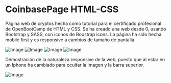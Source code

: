 # CoinbasePage HTML-CSS

Página web de cryptos hecha como tutorial para el certificado profesional de OpenBootCamp de HTML y CSS. Se ha creado una web desde 0, usando Bootstrap y SASS, con iconos de Boostrap icons.
La página ha sido hecha mobile first y es responsive a cambios de tamaño de pantalla.

![Image](https://github.com/user-attachments/assets/7ed30060-65c9-4b35-8122-c989c09f88ef)
![Image](https://github.com/user-attachments/assets/af97cc31-d7ef-4398-9d2c-51498c1ab32e)
![Image](https://github.com/user-attachments/assets/93d24064-54a2-41b7-b42a-3050f931c178)
![Image](https://github.com/user-attachments/assets/5cf571df-5794-4738-9b6d-39caf221db03)

Demostración de la naturaleza responsive de la web, puesto que al estar en un Iphone ha cambiado para ocultar la imagen y la barra superior.


![Image](https://github.com/user-attachments/assets/3d4056fb-17e6-4384-a93a-e57fecea8775)
